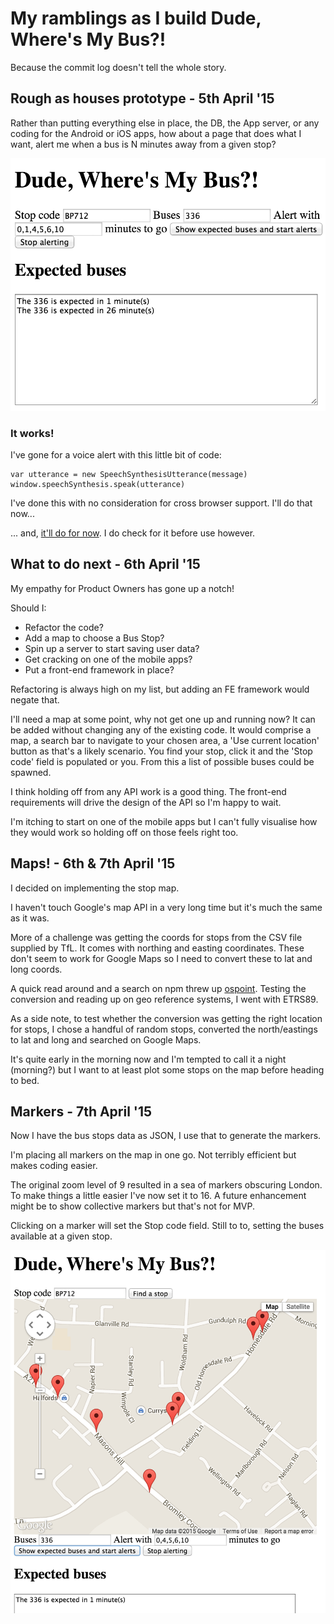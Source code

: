 # My ramblings as I build Dude, Where's My Bus?!

Because the commit log doesn't tell the whole story.

## Rough as houses prototype - 5th April '15

Rather than putting everything else in place, the DB, the App server, or any coding for the Android or iOS apps, how about a page that does what I want, alert me when a bus is N minutes away from a given stop?

[<img src="images/dwmc-webapp-rough-cut.png">](images/dwmc-webapp-rough-cut.png)

### It works!

I've gone for a voice alert with this little bit of code:

```
var utterance = new SpeechSynthesisUtterance(message)
window.speechSynthesis.speak(utterance)
```

I've done this with no consideration for cross browser support. I'll do that now...

... and, [it'll do for now](http://caniuse.com/#search=SpeechSynthesisUtterance). I do check for it before use however.

## What to do next - 6th April '15

My empathy for Product Owners has gone up a notch!

Should I:

- Refactor the code?
- Add a map to choose a Bus Stop?
- Spin up a server to start saving user data?
- Get cracking on one of the mobile apps?
- Put a front-end framework in place?

Refactoring is always high on my list, but adding an FE framework would negate that.

I'll need a map at some point, why not get one up and running now? It can be added without changing any of the existing code. It would comprise a map, a search bar to navigate to your chosen area, a 'Use current location' button as that's a likely scenario. You find your stop, click it and the 'Stop code' field is populated or you. From this a list of possible buses could be spawned.

I think holding off from any API work is a good thing. The front-end requirements will drive the design of the API so I'm happy to wait.

I'm itching to start on one of the mobile apps but I can't fully visualise how they would work so holding off on those feels right too.

## Maps! - 6th & 7th April '15

I decided on implementing the stop map.

I haven't touch Google's map API in a very long time but it's much the same as it was.

More of a challenge was getting the coords for stops from the CSV file supplied by TfL. It comes with northing and easting coordinates. These don't seem to work for Google Maps so I need to convert these to lat and long coords.

A quick read around and a search on npm threw up [ospoint](https://www.npmjs.com/package/ospoint). Testing the conversion and reading up on geo reference systems, I went with ETRS89.

As a side note, to test whether the conversion was getting the right location for stops, I chose a handful of random stops, converted the north/eastings to lat and long and searched on Google Maps.

It's quite early in the morning now and I'm tempted to call it a night (morning?) but I want to at least plot some stops on the map before heading to bed.

## Markers - 7th April '15

Now I have the bus stops data as JSON, I use that to generate the markers.

I'm placing all markers on the map in one go. Not terribly efficient but makes coding easier.

The original zoom level of 9 resulted in a sea of markers obscuring London. To make things a little easier I've now set it to 16. A future enhancement might be to show collective markers but that's not for MVP.

Clicking on a marker will set the Stop code field. Still to to, setting the buses available at a given stop.

[<img src="images/dwmb-map-n-markers.png">](images/dwmb-map-n-markers.png)
